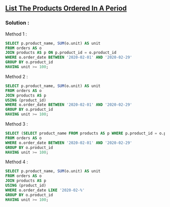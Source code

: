 ## [List The Products Ordered In A Period](https://leetcode.com/problems/list-the-products-ordered-in-a-period)

### Solution :

Method 1 :
```sql
SELECT p.product_name, SUM(o.unit) AS unit
FROM orders AS o
JOIN products AS p ON p.product_id = o.product_id
WHERE o.order_date BETWEEN '2020-02-01' AND '2020-02-29'
GROUP BY o.product_id
HAVING unit >= 100;
```

Method 2 :
```sql
SELECT p.product_name, SUM(o.unit) AS unit
FROM orders AS o
JOIN products AS p
USING (product_id)
WHERE o.order_date BETWEEN '2020-02-01' AND '2020-02-29'
GROUP BY o.product_id
HAVING unit >= 100;
```

Method 3 :
```sql
SELECT (SELECT product_name FROM products AS p WHERE p.product_id = o.product_id) AS product_name, SUM(o.unit) AS unit
FROM orders AS o
WHERE o.order_date BETWEEN '2020-02-01' AND '2020-02-29'
GROUP BY o.product_id
HAVING unit >= 100;
```

Method 4 :
```sql
SELECT p.product_name, SUM(o.unit) AS unit
FROM orders AS o
JOIN products AS p
USING (product_id)
WHERE o.order_date LIKE '2020-02-%'
GROUP BY o.product_id
HAVING unit >= 100;
```
